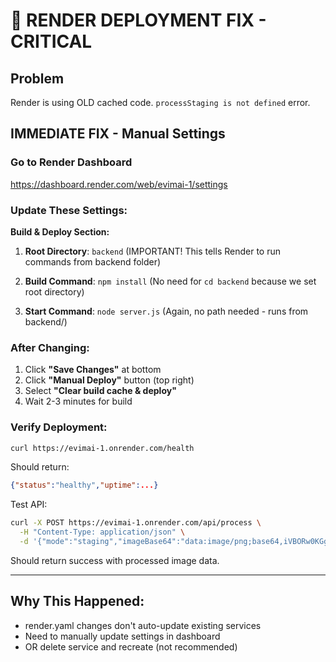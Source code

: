 # 🚨 RENDER DEPLOYMENT FIX - CRITICAL

## Problem
Render is using OLD cached code. `processStaging is not defined` error.

## IMMEDIATE FIX - Manual Settings

### Go to Render Dashboard
https://dashboard.render.com/web/evimai-1/settings

### Update These Settings:

**Build & Deploy Section:**

1. **Root Directory**: `backend`
   (IMPORTANT! This tells Render to run commands from backend folder)

2. **Build Command**: `npm install`
   (No need for `cd backend` because we set root directory)

3. **Start Command**: `node server.js`
   (Again, no path needed - runs from backend/)

### After Changing:
1. Click **"Save Changes"** at bottom
2. Click **"Manual Deploy"** button (top right)
3. Select **"Clear build cache & deploy"**
4. Wait 2-3 minutes for build

### Verify Deployment:
```bash
curl https://evimai-1.onrender.com/health
```

Should return:
```json
{"status":"healthy","uptime":...}
```

Test API:
```bash
curl -X POST https://evimai-1.onrender.com/api/process \
  -H "Content-Type: application/json" \
  -d '{"mode":"staging","imageBase64":"data:image/png;base64,iVBORw0KGgoAAAANSUhEUgAAAAEAAAABCAYAAAAfFcSJAAAADUlEQVR42mNk+M9QDwADhgGAWjR9awAAAABJRU5ErkJggg=="}'
```

Should return success with processed image data.

---

## Why This Happened:
- render.yaml changes don't auto-update existing services
- Need to manually update settings in dashboard
- OR delete service and recreate (not recommended)
